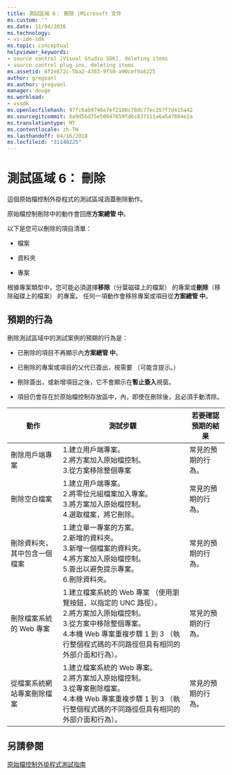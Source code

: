 ```yaml
---
title: 測試區域 6： 刪除 |Microsoft 文件
ms.custom: ''
ms.date: 11/04/2016
ms.technology:
- vs-ide-sdk
ms.topic: conceptual
helpviewer_keywords:
- source control [Visual Studio SDK], deleting items
- source control plug-ins, deleting items
ms.assetid: 6f2e872c-5ba2-4303-9f50-a90cef9a6225
author: gregvanl
ms.author: gregvanl
manager: douge
ms.workload:
- vssdk
ms.openlocfilehash: 97fc6ab9746e7ef2188c78dc77ec357f7d415a42
ms.sourcegitcommit: 6a9d5bd75e50947659fd6c837111a6a547884e2a
ms.translationtype: MT
ms.contentlocale: zh-TW
ms.lasthandoff: 04/16/2018
ms.locfileid: "31140225"
---
```

# <a name="test-area-6-delete"></a>測試區域 6： 刪除
這個原始檔控制外掛程式的測試區域涵蓋刪除動作。  
  
 原始檔控制刪除中的動作會回應**方案總管 中**。  
  
 以下是您可以刪除的項目清單：  
  
-   檔案  
  
-   資料夾  
  
-   專案  
  
 根據專案類型中，您可能必須選擇**移除**（分葉磁碟上的檔案） 的專案或**刪除**（移除磁碟上的檔案） 的專案。 任何一項動作會移除專案或項目從**方案總管 中**。  
  
## <a name="expected-behavior"></a>預期的行為  
 刪除測試區域中的測試案例的預期的行為是：  
  
-   已刪除的項目不再顯示內**方案總管 中**。  
  
-   已刪除的專案或項目的父代已簽出，視需要 （可能含提示。）  
  
-   刪除簽出，或新增項目之後，它不會顯示在**暫止簽入**視窗。  
  
-   項目仍會存在於原始檔控制存放區中，內，即使在刪除後，且必須手動清除。  
  
|動作|測試步驟|若要確認預期的結果|  
|------------|----------------|--------------------------------|  
|刪除用戶端專案|1.建立用戶端專案。<br />2.將方案加入原始檔控制。<br />3.從方案移除整個專案|常見的預期的行為。|  
|刪除空白檔案|1.建立用戶端專案。<br />2.將零位元組檔案加入專案。<br />3.將方案加入原始檔控制。<br />4.選取檔案，將它刪除。|常見的預期的行為。|  
|刪除資料夾，其中包含一個檔案|1.建立單一專案的方案。<br />2.新增的資料夾。<br />3.新增一個檔案的資料夾。<br />4.將方案加入原始檔控制。<br />5.簽出以避免提示專案。<br />6.刪除資料夾。|常見的預期的行為。|  
|刪除檔案系統的 Web 專案|1.建立檔案系統的 Web 專案 （使用瀏覽按鈕，以指定的 UNC 路徑）。<br />2.將方案加入原始檔控制。<br />3.從方案中移除整個專案。<br />4.本機 Web 專案重複步驟 1 到 3 （執行整個程式碼的不同路徑但具有相同的外部介面和行為）。|常見的預期的行為。|  
|從檔案系統網站專案刪除檔案|1.建立檔案系統的 Web 專案。<br />2.將方案加入原始檔控制。<br />3.從專案刪除檔案。<br />4.本機 Web 專案重複步驟 1 到 3 （執行整個程式碼的不同路徑但具有相同的外部介面和行為）。|常見的預期的行為。|  
  
## <a name="see-also"></a>另請參閱  
 [原始檔控制外掛程式測試指南](../../extensibility/internals/test-guide-for-source-control-plug-ins.md)